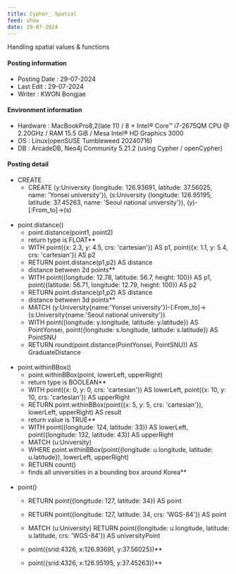 ```yaml
---
title: Cypher_ Spatial
feed: show
date: 29-07-2024
---
```

Handling spatial values & functions

#### Posting information

- Posting Date : 29-07-2024  
- Last Edit : 29-07-2024  
- Writer : KWON Bongjae

#### Environment information

- Hardware : MacBookPro8,2(late 11) /  8 × Intel® Core™ i7-2675QM CPU @ 2.20GHz / RAM 15.5 GiB / Mesa Intel® HD Graphics 3000 <br>
- OS : Linux(openSUSE Tumbleweed 20240716) <br>
- DB : ArcadeDB, Neo4j Community 5.21.2 (using Cypher / openCypher) <br> 

#### Posting detail

- CREATE
	- CREATE (y:University {longitude: 126.93691, latitude: 37.56025, name: 'Yonsei university'}), (s:University {longitude: 126.95195, latitude: 37.45263, name: 'Seoul national university'}), (y)-[:From_to]->(s)
<br><br>
- point.distance()
	- point.distance(point1, point2) 
	- return type is FLOAT** <br>
	- WITH point({x: 2.3, y: 4.5, crs: 'cartesian'}) AS p1, point({x: 1.1, y: 5.4, crs: 'cartesian'}) AS p2
	- RETURN point.distance(p1,p2) AS distance 
	- distance between 2d points**<br> 
	- WITH point({longitude: 12.78, latitude: 56.7, height: 100}) AS p1, point({latitude: 56.71, longitude: 12.79, height: 100}) AS p2
	- RETURN point.distance(p1,p2) AS distance
	- distance between 3d points**<br>
	- MATCH (y:University{name:'Yonsei university'})-[:From_to]->(s:University{name:'Seoul national university'})
	- WITH point({longitude: y.longitude, latitude: y.latitude}) AS PointYonsei, point({longitude: s.longitude, latitude: s.latitude}) AS PointSNU
	- RETURN round(point.distance(PointYonsei, PointSNU)) AS GraduateDistance
<br><br> 
- point.withinBBox()
	- point.withinBBox(point, lowerLeft, upperRight)
	- return type is BOOLEAN** <br>
	- WITH point({x: 0, y: 0, crs: 'cartesian'}) AS lowerLeft, point({x: 10, y: 10, crs: 'cartesian'}) AS upperRight
	- RETURN point.withinBBox(point({x: 5, y: 5, crs: 'cartesian'}), lowerLeft, upperRight) AS result
	- return value is TRUE**<br> 
	- WITH point({longitude: 124, latitude: 33}) AS lowerLeft, point({longitude: 132, latitude: 43}) AS upperRight
	- MATCH (u:University)
	- WHERE point.withinBBox(point({longitude: u.longitude, latitude: u.latitude}), lowerLeft, upperRight) 
	- RETURN count()
	- finds all universities in  a bounding box around Korea** 
<br> <br>
- point()
	- RETURN point({longitude: 127, latitude: 34}) AS point
	- RETURN point({longitude: 127, latitude: 34, crs: 'WGS-84'}) AS point

	- MATCH (u:University) RETURN point({longitude: u.longitude, latitude: u.latitude, crs: 'WGS-84'}) AS universityPoint 
	- point({srid:4326, x:126.93691, y:37.56025})**
	- point({srid:4326, x:126.95195, y:37.45263})**